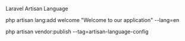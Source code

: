 Laravel Artisan Language

php artisan lang:add welcome "Welcome to our application" --lang=en

php artisan vendor:publish --tag=artisan-language-config
